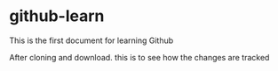 # github-learn
This is the first document for learning Github


After cloning and download. this is to see how the changes are tracked